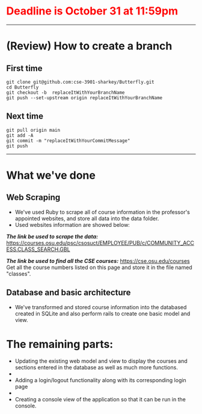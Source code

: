 # <font color=red>Deadline is October 31 at 11:59pm</font>
---

# (Review) How to create a branch
## First time
```
git clone git@github.com:cse-3901-sharkey/Butterfly.git
cd Butterfly
git checkout -b  replaceItWithYourBranchName
git push --set-upstream origin replaceItWithYourBranchName
```
## Next time
```
git pull origin main
git add -A
git commit -m "replaceItWithYourCommitMessage"
git push 
```
---

# What we've done
## Web Scraping
+ We've used Ruby to scrape all of course information in the professor's appointed websites, and store all data into the data folder. 
+ Used websites information are showed below:

***The link be used to scrape the data:***
https://courses.osu.edu/psc/csosuct/EMPLOYEE/PUB/c/COMMUNITY_ACCESS.CLASS_SEARCH.GBL

***The link be used to find all the CSE courses:***
https://cse.osu.edu/courses  
Get all the course numbers listed on this page and store it in the file named "classes".

## Database and basic architecture
+ We've transformed and stored course information into the databased created in SQLite and also perform rails to create one basic model and view.

# The remaining parts:
+ Updating the existing web model and view to display the courses and sections entered in the database as well as much more functions.
+ 
+ Adding a login/logout functionality along with its corresponding login page
+ 
+ Creating a console view of the application so that it can be run in the console.
